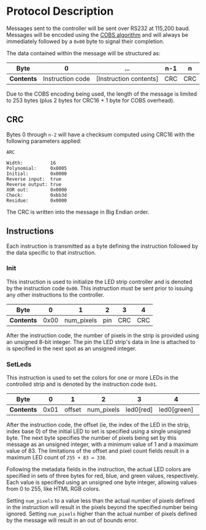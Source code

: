# Protocol Description

Messages sent to the controller will be sent over RS232 at 115,200 baud.
Messages will be encoded using the [COBS algorithm](https://en.wikipedia.org/wiki/Consistent_Overhead_Byte_Stuffing)
and will always be immediately followed by a `0x00` byte to signal their
completion.

The data contained within the message will be structured as:

| **Byte**     | 0                | ...                    | n-1 | n   |
|--------------|------------------|------------------------|-----|-----|
| **Contents** | Instruction code | [Instruction contents] | CRC | CRC |

Due to the COBS encoding being used, the length of the message is limited
to 253 bytes (plus 2 bytes for CRC16 + 1 byte for COBS overhead).

## CRC

Bytes 0 through `n-2` will have a checksum computed using CRC16 with the
following parameters applied:

```
ARC

Width:          16
Polynomial:     0x8005
Initial:        0x0000
Reverse input:  true
Reverse output: true
XOR out:        0x0000
Check:          0xbb3d
Residue:        0x0000
```

The CRC is written into the message in Big Endian order.

## Instructions

Each instruction is transmitted as a byte defining the instruction followed by
the data specific to that instruction.

### Init

This instruction is used to initialize the LED strip controller and is denoted
by the instruction code `0x00`.  This instruction must be sent prior to issuing
any other instructions to the controller.

| **Byte**     | 0    | 1          | 2   | 3   | 4   |
|--------------|------|------------|-----|-----|-----|
| **Contents** | 0x00 | num_pixels | pin | CRC | CRC |

After the instruction code, the number of pixels in the strip is provided using
an unsigned 8-bit integer.  The pin the LED strip's data in line is attached to
is specified in the next spot as an unsigned integer.

### SetLeds

This instruction is used to set the colors for one or more LEDs in the
controlled strip and is denoted by the instruction code `0x01`.

| **Byte**     | 0    | 1      | 2          | 3         | 4           | 5          | ... | n-1 | n   |
|--------------|------|--------|------------|-----------|-------------|------------|-----|-----|-----|
| **Contents** | 0x01 | offset | num_pixels | led0[red] | led0[green] | led0[blue] | ... | CRC | CRC |

After the instruction code, the offset (ie, the index of the LED in the strip,
index base 0) of the initial LED to set is specified using a single unsigned
byte.  The next byte specifies the number of pixels being set by this message
as an unsigned integer, with a minimum value of 1 and a maximum value of 83.
The limitations of the offset and pixel count fields result in a maximum LED
count of `255 + 83 = 338`.

Following the metadata fields in the instruction, the actual LED colors are
specified in sets of three bytes for red, blue, and green values, respectively.
Each value is specified using an unsigned one byte integer, allowing values
from 0 to 255, like HTML RGB colors.

Setting `num_pixels` to a value less than the actual number of pixels defined
in the instruction will result in the pixels beyond the specified number being
ignored.  Setting `num_pixels` higher than the actual number of pixels defined
by the message will result in an out of bounds error.
